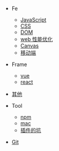 - Fe

  - [JavaScript](JavaScript/README.md)
  - [CSS](CSS/README.md)
  - [DOM](DOM/README.md)
  - [web 性能优化](web_performance_optimization/README.md)
  - [Canvas](Canvas/README.md)
  - [移动端](mobile/README.md)

- Frame

  - [vue](Vue/README.md)
  - [react](react/README.md)

- [其他](others/README.md)

- Tool

  - [npm](npm/README.md)
  - [mac](mac/README.md)
  - [插件的坑](plugin/README.md)

- [Git](git/README.md)
